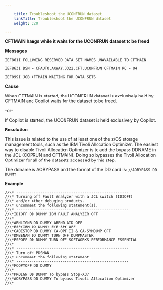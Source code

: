 ```yaml
---

    title: Troubleshoot the UCONFRUN dataset
    linkTitle: Troubleshoot the UCONFRUN dataset
    weight: 220

---
```

****CFTMAIN hangs while it waits for the UCONFRUN dataset to be freed****

****Messages****

`IEF861I FOLLOWING RESERVED DATA SET NAMES UNAVAILABLE TO CFTMAIN`

`IEF863I DSN = CFAUTO.AXWAY.D322.CFT.UCONFRUN CFTMAIN RC = 04`

`IEF099I JOB CFTMAIN WAITING FOR DATA SETS`

****Cause****

When CFTMAIN is started, the UCONFRUN dataset is exclusively held by CFTMAIN and Copilot waits for the dataset to be freed.

-or-

If Copilot is started, the UCONFRUN dataset is held exclusively by Copilot.

****Resolution****

This issue is related to the use of at least one of the z/OS storage management tools, such as the IBM Tivoli Allocation Optimizer. The easiest way to disable Tivoli Allocation Optimizer is to add the bypass DDNAME in the JCL (COPRUN and CFTMAIN). Doing so bypasses the Tivoli Allocation Optimizer for all of the datasets accessed by this step.

The ddname is AOBYPASS and the format of the DD card is: <span class="code">`//AOBYPASS DD DUMMY`</span>

****Example****

```
//\* ---------------------------------------------------
//\* Turning off Fault Analyzer with a JCL switch (IDIOFF)
//\* and/or other debuging products.
//\* uncomment the following statement(s).
//\* ---------------------------------------------------
//\*IDIOFF DD DUMMY IBM FAULT ANALYZER OFF
//\*
//\*ABNLIGNR DD DUMMY ABEND-AID OFF
//\*ESPYIBM DD DUMMY EYE-SPY OFF
//\*CAOESTOP DD DUMMY CA-OPT II & CA-SYMDUMP OFF
//\*DMBENAN DD DUMMY TURN OFF DUMPMASTER
//\*PSPOFF DD DUMMY TURN OFF SOFTWORKS PERFORMANCE ESSENTIAL
//\*
//\* ---------------------------------------------------
//\* Turn off PDSMAN
//\* uncomment the following statement.
//\* ---------------------------------------------------
//\*FCOPYOFF DD DUMMY
//\*
//\*PROIGN DD DUMMY To bypass Stop-X37
//\*AOBYPASS DD DUMMY To bypass Tivoli Allocation Optimizer
//\*
```
